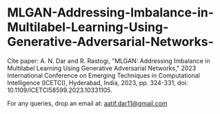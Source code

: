 # MLGAN-Addressing-Imbalance-in-Multilabel-Learning-Using-Generative-Adversarial-Networks-
Cite paper: A. N. Dar and R. Rastogi, "MLGAN: Addressing Imbalance in Multilabel Learning Using Generative Adversarial Networks," 2023 International Conference on Emerging Techniques in Computational Intelligence (ICETCI), Hyderabad, India, 2023, pp. 324-331, doi: 10.1109/ICETCI58599.2023.10331105.


For any queries, drop an email at: aatif.dar11@gmail.com
